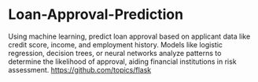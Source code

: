 # Loan-Approval-Prediction
Using machine learning, predict loan approval based on applicant data like credit score, income, and employment history. Models like logistic regression, decision trees, or neural networks analyze patterns to determine the likelihood of approval, aiding financial institutions in risk assessment.
https://github.com/topics/flask

